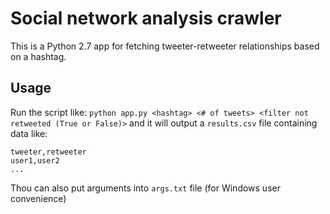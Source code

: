 # Social network analysis crawler
This is a Python 2.7 app for fetching tweeter-retweeter relationships based on a hashtag.

## Usage
Run the script like: `python app.py <hashtag> <# of tweets> <filter not retweeted (True or False)>` and it will output a `results.csv` file containing data like:
```
tweeter,retweeter
user1,user2
...
```

Thou can also put arguments into `args.txt` file (for Windows user convenience)
